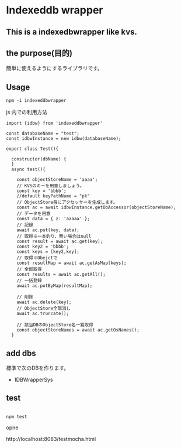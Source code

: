 # Indexeddb wrapper

## This is a indexedbwrapper like kvs.

## the purpose(目的)

簡単に使えるようにするライブラリです。

## Usage

```
npm -i indexeddbwrapper
```

js 内での利用方法

```
import {idbw} from 'indexeddbwrapper'

const databaseName = "test";
const idbwInstance = new idbw(databaseName);

export class Test(){

  constructor(dbName) {
  }
  async test(){

    const objectStoreName = 'aaaa';
    // KVSのキーを用意しましょう。
    const key = 'bbbb';
    //default keyPathName = "pk"
    // ObjectStore毎にアクセッサーを生成します。
    const ac = await idbwInstance.getObAccessor(objectStoreName);
    // データを用意
    const data = { z: 'aaaaa' };
    // 記録
    await ac.put(key, data);
    // 取得※一本釣り、無い場合はnull
    const result = await ac.get(key);
    const key2 = 'bbbb';
    const keys = [key2,key];
    // 取得※Obejctで
    const resultMap = await ac.getAsMap(keys);
    // 全部取得
    const results = await ac.getAll();
    // 一括登録
    await ac.putByMap(resultMap);

    // 削除
    await ac.delete(key);
    // ObjectStore全部消し
    await ac.truncate();

    // 該当DBのObjectStore名一覧取得
    const objectStoreNames = await ac.getOsNames();
  }

```

## add dbs

標準で次のDBを作ります。

 * IDBWrapperSys

## test


```

npm test

```

opne 

http://localhost:8083/testmocha.html